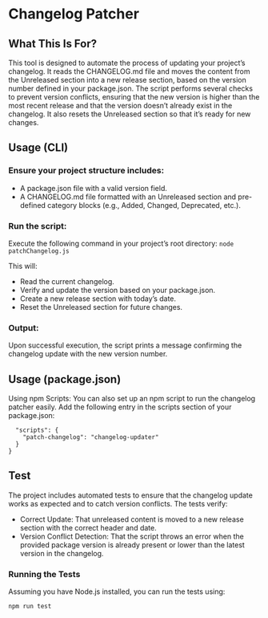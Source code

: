 # Changelog Patcher

## What This Is For?

This tool is designed to automate the process of updating your project’s changelog. It reads the CHANGELOG.md file and moves the content from the Unreleased section into a new release section, based on the version number defined in your package.json. The script performs several checks to prevent version conflicts, ensuring that the new version is higher than the most recent release and that the version doesn’t already exist in the changelog. It also resets the Unreleased section so that it’s ready for new changes.

## Usage (CLI)

### Ensure your project structure includes:
- A package.json file with a valid version field.
- A CHANGELOG.md file formatted with an Unreleased section and pre-defined category blocks (e.g., Added, 
Changed, Deprecated, etc.).

### Run the script:

Execute the following command in your project’s root directory:
```node patchChangelog.js```

This will:
- Read the current changelog.
- Verify and update the version based on your package.json.
- Create a new release section with today’s date.
- Reset the Unreleased section for future changes.

### Output:
Upon successful execution, the script prints a message confirming the changelog update with the new version number.

## Usage (package.json)

Using npm Scripts:
You can also set up an npm script to run the changelog patcher easily. Add the following entry in the scripts section of your package.json:
```{
  "scripts": {
    "patch-changelog": "changelog-updater"
  }
}
```

## Test

The project includes automated tests to ensure that the changelog update works as expected and to catch version conflicts. The tests verify:
- Correct Update: That unreleased content is moved to a new release section with the correct header and date.
- Version Conflict Detection: That the script throws an error when the provided package version is already present or lower than the latest version in the changelog.

### Running the Tests

Assuming you have Node.js installed, you can run the tests using:

```
npm run test
```